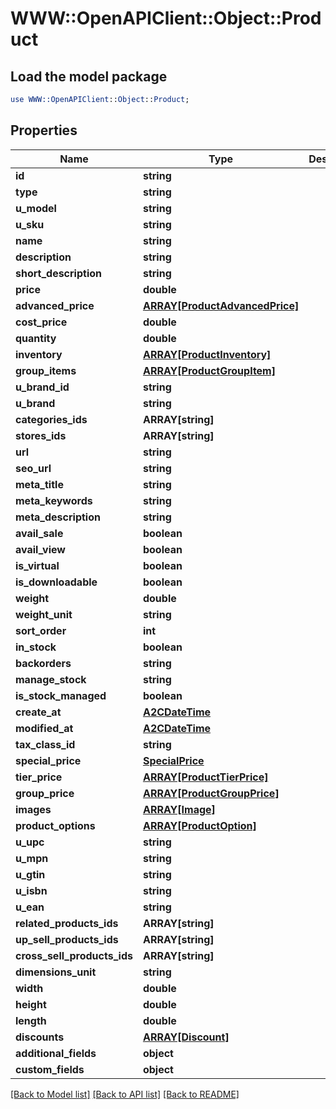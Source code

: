 # WWW::OpenAPIClient::Object::Product

## Load the model package
```perl
use WWW::OpenAPIClient::Object::Product;
```

## Properties
Name | Type | Description | Notes
------------ | ------------- | ------------- | -------------
**id** | **string** |  | [optional] 
**type** | **string** |  | [optional] 
**u_model** | **string** |  | [optional] 
**u_sku** | **string** |  | [optional] 
**name** | **string** |  | [optional] 
**description** | **string** |  | [optional] 
**short_description** | **string** |  | [optional] 
**price** | **double** |  | [optional] 
**advanced_price** | [**ARRAY[ProductAdvancedPrice]**](ProductAdvancedPrice.md) |  | [optional] 
**cost_price** | **double** |  | [optional] 
**quantity** | **double** |  | [optional] 
**inventory** | [**ARRAY[ProductInventory]**](ProductInventory.md) |  | [optional] 
**group_items** | [**ARRAY[ProductGroupItem]**](ProductGroupItem.md) |  | [optional] 
**u_brand_id** | **string** |  | [optional] 
**u_brand** | **string** |  | [optional] 
**categories_ids** | **ARRAY[string]** |  | [optional] 
**stores_ids** | **ARRAY[string]** |  | [optional] 
**url** | **string** |  | [optional] 
**seo_url** | **string** |  | [optional] 
**meta_title** | **string** |  | [optional] 
**meta_keywords** | **string** |  | [optional] 
**meta_description** | **string** |  | [optional] 
**avail_sale** | **boolean** |  | [optional] 
**avail_view** | **boolean** |  | [optional] 
**is_virtual** | **boolean** |  | [optional] 
**is_downloadable** | **boolean** |  | [optional] 
**weight** | **double** |  | [optional] 
**weight_unit** | **string** |  | [optional] 
**sort_order** | **int** |  | [optional] 
**in_stock** | **boolean** |  | [optional] 
**backorders** | **string** |  | [optional] 
**manage_stock** | **string** |  | [optional] 
**is_stock_managed** | **boolean** |  | [optional] 
**create_at** | [**A2CDateTime**](A2CDateTime.md) |  | [optional] 
**modified_at** | [**A2CDateTime**](A2CDateTime.md) |  | [optional] 
**tax_class_id** | **string** |  | [optional] 
**special_price** | [**SpecialPrice**](SpecialPrice.md) |  | [optional] 
**tier_price** | [**ARRAY[ProductTierPrice]**](ProductTierPrice.md) |  | [optional] 
**group_price** | [**ARRAY[ProductGroupPrice]**](ProductGroupPrice.md) |  | [optional] 
**images** | [**ARRAY[Image]**](Image.md) |  | [optional] 
**product_options** | [**ARRAY[ProductOption]**](ProductOption.md) |  | [optional] 
**u_upc** | **string** |  | [optional] 
**u_mpn** | **string** |  | [optional] 
**u_gtin** | **string** |  | [optional] 
**u_isbn** | **string** |  | [optional] 
**u_ean** | **string** |  | [optional] 
**related_products_ids** | **ARRAY[string]** |  | [optional] 
**up_sell_products_ids** | **ARRAY[string]** |  | [optional] 
**cross_sell_products_ids** | **ARRAY[string]** |  | [optional] 
**dimensions_unit** | **string** |  | [optional] 
**width** | **double** |  | [optional] 
**height** | **double** |  | [optional] 
**length** | **double** |  | [optional] 
**discounts** | [**ARRAY[Discount]**](Discount.md) |  | [optional] 
**additional_fields** | **object** |  | [optional] 
**custom_fields** | **object** |  | [optional] 

[[Back to Model list]](../README.md#documentation-for-models) [[Back to API list]](../README.md#documentation-for-api-endpoints) [[Back to README]](../README.md)



